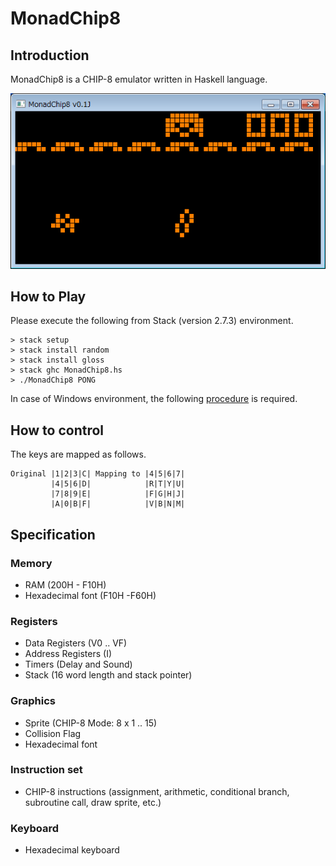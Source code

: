 # MonadChip8

## Introduction

MonadChip8 is a CHIP-8 emulator written in Haskell language.

![](https://github.com/jay-kumogata/MonadChip8/blob/master/screenshots/AMABIE04.png)

## How to Play

Please execute the following from Stack (version 2.7.3) environment.

	> stack setup
	> stack install random
	> stack install gloss
	> stack ghc MonadChip8.hs
	> ./MonadChip8 PONG

In case of Windows environment, the following [procedure](https://stackoverflow.com/questions/42072958/haskell-with-opengl-unknown-glut-entry-glutinit) is required. 

## How to control
The keys are mapped as follows.
  
	Original |1|2|3|C| Mapping to |4|5|6|7|
	         |4|5|6|D|            |R|T|Y|U|
	         |7|8|9|E|            |F|G|H|J|
	         |A|0|B|F|            |V|B|N|M|

## Specification
### Memory
- RAM (200H - F10H)
- Hexadecimal font (F10H -F60H)

### Registers
- Data Registers (V0 .. VF)
- Address Registers (I)
- Timers (Delay and Sound)
- Stack (16 word length and stack pointer)

### Graphics
- Sprite (CHIP-8 Mode: 8 x 1 .. 15)
- Collision Flag
- Hexadecimal font
  
### Instruction set
- CHIP-8 instructions (assignment, arithmetic, conditional branch, subroutine call, draw sprite, etc.)

### Keyboard
- Hexadecimal keyboard
